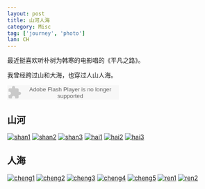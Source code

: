 ```yaml
---
layout: post
title: 山河人海
category: Misc
tag: ['journey', 'photo']
lan: CH
---
```


最近挺喜欢听朴树为韩寒的电影唱的《平凡之路》。

我曾经跨过山和大海，也穿过人山人海。

<!--preview-->

<embed src="http://www.xiami.com/widget/0_1773346501/singlePlayer.swf" type="application/x-shockwave-flash" width="257" height="33" wmode="transparent"></embed>

## 山河

<a href="/images/shanherenhai/shan1.png" target="_blank">![shan1](/images/shanherenhai/shan1_thumb.png)</a>
<a href="/images/shanherenhai/shan2.png" target="_blank">![shan2](/images/shanherenhai/shan2_thumb.png)</a>
<a href="/images/shanherenhai/shan3.png" target="_blank">![shan3](/images/shanherenhai/shan3_thumb.png)</a>
<a href="/images/shanherenhai/hai1.png" target="_blank">![hai1](/images/shanherenhai/hai1_thumb.png)</a>
<a href="/images/shanherenhai/hai2.png" target="_blank">![hai2](/images/shanherenhai/hai2_thumb.png)</a>
<a href="/images/shanherenhai/hai3.png" target="_blank">![hai3](/images/shanherenhai/hai3_thumb.png)</a>
## 人海

<a href="/images/shanherenhai/cheng1.png" target="_blank">![cheng1](/images/shanherenhai/cheng1_thumb.png)</a>
<a href="/images/shanherenhai/cheng2.png" target="_blank">![cheng2](/images/shanherenhai/cheng2_thumb.png)</a>
<a href="/images/shanherenhai/cheng3.png" target="_blank">![cheng3](/images/shanherenhai/cheng3_thumb.png)</a>
<a href="/images/shanherenhai/cheng4.png" target="_blank">![cheng4](/images/shanherenhai/cheng4_thumb.png)</a>
<a href="/images/shanherenhai/cheng5.png" target="_blank">![cheng5](/images/shanherenhai/cheng5_thumb.png)</a>
<a href="/images/shanherenhai/ren1.png" target="_blank">![ren1](/images/shanherenhai/ren1_thumb.png)</a>
<a href="/images/shanherenhai/ren2.png" target="_blank">![ren2](/images/shanherenhai/ren2_thumb.png)</a>

